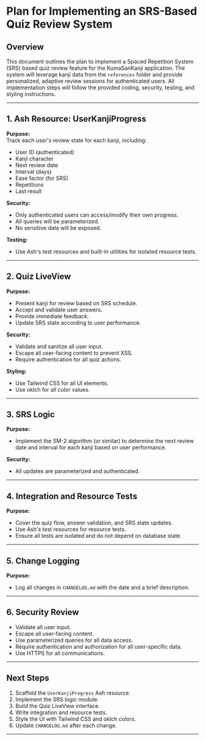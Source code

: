 # Plan for Implementing an SRS-Based Quiz Review System

## Overview

This document outlines the plan to implement a Spaced Repetition System (SRS) based quiz review feature for the KumaSanKanji application. The system will leverage kanji data from the `references` folder and provide personalized, adaptive review sessions for authenticated users. All implementation steps will follow the provided coding, security, testing, and styling instructions.

---

## 1. Ash Resource: UserKanjiProgress

**Purpose:**  
Track each user's review state for each kanji, including:
- User ID (authenticated)
- Kanji character
- Next review date
- Interval (days)
- Ease factor (for SRS)
- Repetitions
- Last result

**Security:**  
- Only authenticated users can access/modify their own progress.
- All queries will be parameterized.
- No sensitive data will be exposed.

**Testing:**  
- Use Ash's test resources and built-in utilities for isolated resource tests.

---

## 2. Quiz LiveView

**Purpose:**  
- Present kanji for review based on SRS schedule.
- Accept and validate user answers.
- Provide immediate feedback.
- Update SRS state according to user performance.

**Security:**  
- Validate and sanitize all user input.
- Escape all user-facing content to prevent XSS.
- Require authentication for all quiz actions.

**Styling:**  
- Use Tailwind CSS for all UI elements.
- Use oklch for all color values.

---

## 3. SRS Logic

**Purpose:**  
- Implement the SM-2 algorithm (or similar) to determine the next review date and interval for each kanji based on user performance.

**Security:**  
- All updates are parameterized and authenticated.

---

## 4. Integration and Resource Tests

**Purpose:**  
- Cover the quiz flow, answer validation, and SRS state updates.
- Use Ash's test resources for resource tests.
- Ensure all tests are isolated and do not depend on database state.

---

## 5. Change Logging

**Purpose:**  
- Log all changes in `CHANGELOG.md` with the date and a brief description.

---

## 6. Security Review

- Validate all user input.
- Escape all user-facing content.
- Use parameterized queries for all data access.
- Require authentication and authorization for all user-specific data.
- Use HTTPS for all communications.

---

## Next Steps

1. Scaffold the `UserKanjiProgress` Ash resource.
2. Implement the SRS logic module.
3. Build the Quiz LiveView interface.
4. Write integration and resource tests.
5. Style the UI with Tailwind CSS and oklch colors.
6. Update `CHANGELOG.md` after each change.

---
